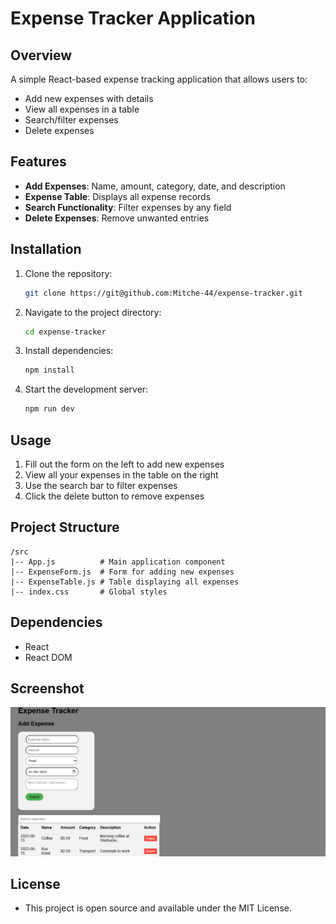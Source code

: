 # Expense Tracker Application

## Overview
A simple React-based expense tracking application that allows users to:
- Add new expenses with details
- View all expenses in a table
- Search/filter expenses
- Delete expenses

## Features
- **Add Expenses**: Name, amount, category, date, and description
- **Expense Table**: Displays all expense records
- **Search Functionality**: Filter expenses by any field
- **Delete Expenses**: Remove unwanted entries


## Installation
1. Clone the repository:
   ```bash
   git clone https://git@github.com:Mitche-44/expense-tracker.git
   ```
2. Navigate to the project directory:
   ```bash
   cd expense-tracker
   ```
3. Install dependencies:
   ```bash
   npm install
   ```
4. Start the development server:
   ```bash
   npm run dev
   ```

## Usage
1. Fill out the form on the left to add new expenses
2. View all your expenses in the table on the right
3. Use the search bar to filter expenses
4. Click the delete button to remove expenses

## Project Structure
```
/src
|-- App.js          # Main application component
|-- ExpenseForm.js  # Form for adding new expenses
|-- ExpenseTable.js # Table displaying all expenses
|-- index.css       # Global styles
```

## Dependencies
- React
- React DOM

## Screenshot
![Expense Tracker Screenshot](/src/assets/expense-tracker.PNG)


## License
- This project is open source and available under the MIT License.